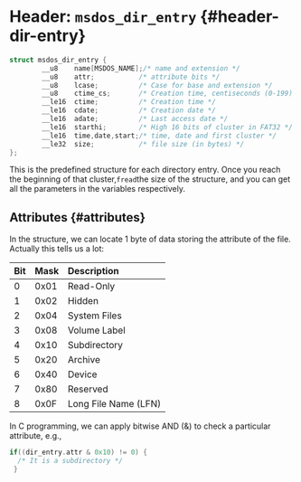 # Header: `msdos_dir_entry` {#header-dir-entry}

```c
struct msdos_dir_entry {
        __u8    name[MSDOS_NAME];/* name and extension */
        __u8    attr;           /* attribute bits */
        __u8    lcase;          /* Case for base and extension */
        __u8    ctime_cs;       /* Creation time, centiseconds (0-199) */
        __le16  ctime;          /* Creation time */
        __le16  cdate;          /* Creation date */
        __le16  adate;          /* Last access date */
        __le16  starthi;        /* High 16 bits of cluster in FAT32 */
        __le16  time,date,start;/* time, date and first cluster */
        __le32  size;           /* file size (in bytes) */
};

```

This is the predefined structure for each directory entry. Once you reach the beginning of that cluster,`fread`the size of the structure, and you can get all the parameters in the variables respectively.

## Attributes {#attributes}

In the structure, we can locate 1 byte of data storing the attribute of the file. Actually this tells us a lot:

| Bit | Mask | Description |
| :--- | :--- | :--- |
| 0 | 0x01 | Read-Only |
| 1 | 0x02 | Hidden |
| 2 | 0x04 | System Files |
| 3 | 0x08 | Volume Label |
| 4 | 0x10 | Subdirectory |
| 5 | 0x20 | Archive |
| 6 | 0x40 | Device |
| 7 | 0x80 | Reserved |
| 8 | 0x0F | Long File Name \(LFN\) |

In C programming, we can apply bitwise AND \(&\) to check a particular attribute, e.g.,

```c
if((dir_entry.attr & 0x10) != 0) {
  /* It is a subdirectory */
 }
```



